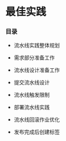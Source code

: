 # 最佳实践



### 目录

- 流水线实践整体规划

- 需求部分准备工作

- 流水线设计准备工作

- 提交流水线设计

- 流水线触发限制

- 部署流水线实践

- 流水线回滚作业优化

- 发布完成后创建标签
